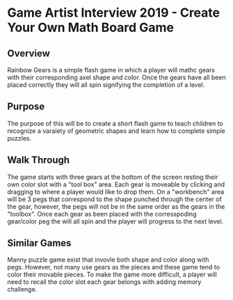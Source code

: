# Game Artist Interview 2019 - Create Your Own Math Board Game

## Overview
Rainbow Gears is a simple flash game in which a player will mathc gears with their corresponding axel shape and color. Once the gears have all been placed correctly they will all spin signifying the completion of a level.

## Purpose
The purpose of this will be to create a short flash game to teach children to recognize a varaiety of geometric shapes and learn how to complete simple puzzles.

## Walk Through
The game starts with three gears at the bottom of the screen resting their own color slot with a "tool box" area. Each gear is moveable by clicking and dragging to where a player would like to drop them. On a "workbench" area will be 3 pegs that correspond to the shape punched through the center of the gear, however, the pegs will not be in the same order as the gears in the "toolbox". Once each gear as been placed with the corresspoding gear/color peg the will all spin and the player will progress to the next level.

## Similar Games
Manny puzzle game exist that invovle both shape and color along with pegs. However, not many use gears as the pieces and these game tend to color their movable pieces. To make the game more difficult, a player will need to recall the color slot each gear belongs with adding memory challenge.



